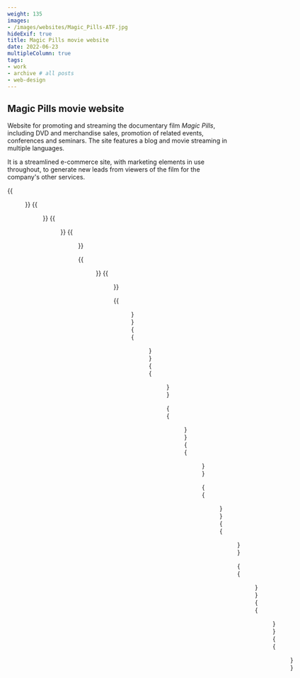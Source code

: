 ```yaml
---
weight: 135
images:
- /images/websites/Magic_Pills-ATF.jpg
hideExif: true
title: Magic Pills movie website
date: 2022-06-23
multipleColumn: true
tags:
- work
- archive # all posts
- web-design
---
```


## Magic Pills movie website

Website for promoting and streaming the documentary film _Magic Pills_,
including DVD and merchandise sales, promotion of related events, conferences
and seminars. The site features a blog and movie streaming in multiple languages.

It is a streamlined e-commerce site, with marketing elements in use throughout,
to generate new leads from viewers of the film for the company's other services.

{{<figure src="/img/websites/Magic_Pills-about_the_film.jpg" title="About the film">}}
{{<figure src="/img/websites/Magic_Pills-cast.jpg" title="The cast">}}
{{<figure src="/img/websites/Magic_Pills-crew.jpg" title="Film crew">}}
{{<figure src="/img/websites/Magic_Pills-testimonial_carousel_animation.gif" title="Film testimonials carousel animation">}}

{{<figure src="/img/websites/Magic_Pills-dvd.jpg" title="DVD marketing banner">}}
{{<figure src="/img/websites/Magic_Pills-buy_dvd.jpg" title="DVD sales page">}}

{{<figure src="/img/websites/Magic_Pills-blog.jpg" title="Blog post article listing page">}}
{{<figure src="/img/websites/Magic_Pills-article_1.jpg" title="Example article">}}
{{<figure src="/img/websites/Magic_Pills-article_2.jpg" title="Example article">}}

{{<figure src="/img/websites/Magic_Pills-author_and_article_list.jpg"
title="Author biography and author's articles">}}
{{<figure src="/img/websites/Magic_Pills-article_navigation.jpg" title="Inter-article navigation">}}

{{<figure src="/img/websites/Magic_Pills-movie_streaming.jpg" title="Simplified, distraction-free movie streaming page">}}
{{<figure src="/img/websites/Magic_Pills-lead_generation.jpg" title="Marketing elements: lead generation">}}

{{<figure src="/img/websites/Magic_Pills-search.jpg" title="Site search functionality">}}
{{<figure src="/img/websites/Magic_Pills-404.jpg" title="Custom 'page not found' page">}}
{{<figure src="/img/websites/Magic_Pills-footer.jpg" title="Site footer, with newsletter signup form">}}
